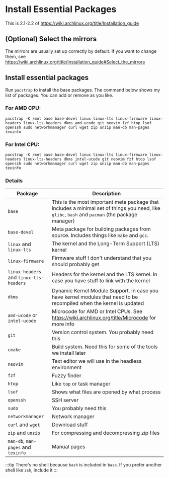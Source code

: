 # Install Essential Packages
This is 2.1-2.2 of https://wiki.archlinux.org/title/Installation_guide

## (Optional) Select the mirrors
The mirrors are usually set up correctly by default. If you want to change them, see https://wiki.archlinux.org/title/Installation_guide#Select_the_mirrors

## Install essential packages
Run `pacstrap` to install the base packages. The command below shows my list of packages. You can add or remove as you like.
### For AMD CPU:
```
pacstrap -K /mnt base base-devel linux linux-lts linux-firmware linux-headers linux-lts-headers dkms amd-ucode git neovim fzf htop lsof openssh sudo networkmanager curl wget zip unzip man-db man-pages texinfo
```

### For Intel CPU:
```
pacstrap -K /mnt base base-devel linux linux-lts linux-firmware linux-headers linux-lts-headers dkms intel-ucode git neovim fzf htop lsof openssh sudo networkmanager curl wget zip unzip man-db man-pages texinfo
```

### Details

| Package | Description |
|-|-|
|`base`|This is the most important meta package that includes a minimal set of things you need, like `glibc`, `bash` and `pacman` (the package manager)|
|`base-devel`| Meta package for building packages from source. Includes things like `make` and `gcc`.|
|`linux` and `linux-lts`|The kernel and the Long-Term Support (LTS) kernel|
|`linux-firmware`|Firmware stuff I don't understand that you should probably get|
|`linux-headers` and `linux-lts-headers`|Headers for the kernel and the LTS kernel. In case you have stuff to link with the kernel|
|`dkms`|Dynamic Kernel Module Support. In case you have kernel modules that need to be recompiled when the kernel is updated|
|`amd-ucode` or `intel-ucode`|Microcode for AMD or Intel CPUs. See https://wiki.archlinux.org/title/Microcode for more info|
|`git`|Version control system. You probably need this|
|`cmake`|Build system. Need this for some of the tools we install later|
|`neovim`|Text editor we will use in the headless environment|
|`fzf`|Fuzzy finder|
|`htop`|Like `top` or task manager|
|`lsof`|Shows what files are opened by what process|
|`openssh`|SSH server|
|`sudo`|You probably need this|
|`networkmanager`|Network manager|
|`curl` and `wget`|Download stuff|
|`zip` and `unzip`|For compressing and decompressing zip files|
|`man-db`, `man-pages` and `texinfo` |Manual pages|

:::tip
There's no shell because `bash` is included in `base`. If you prefer another shell like `zsh`, include it
:::

